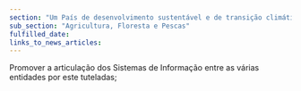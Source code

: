 ```yaml
---
section: "Um País de desenvolvimento sustentável e de transição climática"
sub_section: "Agricultura, Floresta e Pescas"
fulfilled_date:
links_to_news_articles:
---
```


Promover a articulação dos Sistemas de Informação entre as várias entidades por este tuteladas;